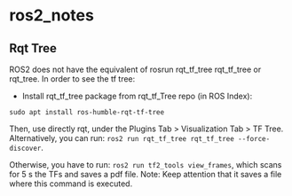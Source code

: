 # ros2_notes

## Rqt Tree
ROS2 does not have the equivalent of rosrun rqt_tf_tree rqt_tf_tree or rqt_tree. In order to see the tf tree:
 - Install rqt_tf_tree package from rqt_tf_Tree repo (in ROS Index):
```
sudo apt install ros-humble-rqt-tf-tree
```
Then, use directly rqt, under the Plugins Tab > Visualization Tab > TF Tree. Alternatively, you can run: `ros2 run rqt_tf_tree rqt_tf_tree --force-discover`.

Otherwise, you have to run: `ros2 run tf2_tools view_frames`, which scans for 5 s the TFs and saves a pdf file. Note: Keep attention that it saves a file where this command is executed.